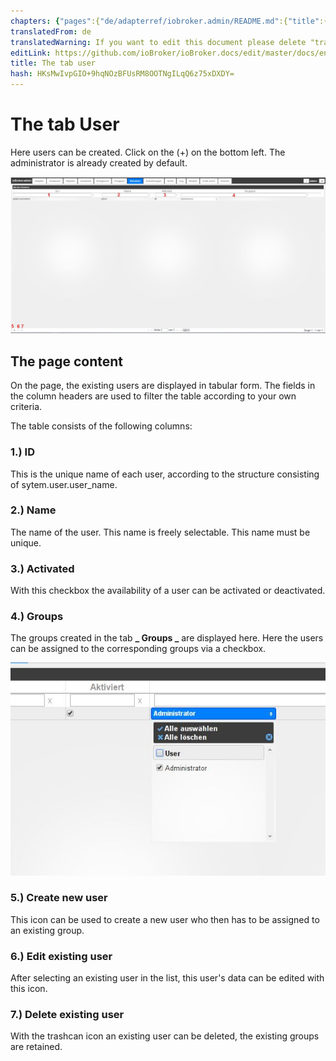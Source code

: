 ```yaml
---
chapters: {"pages":{"de/adapterref/iobroker.admin/README.md":{"title":{"de":"no title"},"content":"de/adapterref/iobroker.admin/README.md"},"de/adapterref/iobroker.admin/admin/tab-adapters.md":{"title":{"de":"Der Reiter Adapter"},"content":"de/adapterref/iobroker.admin/admin/tab-adapters.md"},"de/adapterref/iobroker.admin/admin/tab-instances.md":{"title":{"de":"Der Reiter Instanzen"},"content":"de/adapterref/iobroker.admin/admin/tab-instances.md"},"de/adapterref/iobroker.admin/admin/tab-objects.md":{"title":{"de":"Der Reiter Objekte"},"content":"de/adapterref/iobroker.admin/admin/tab-objects.md"},"de/adapterref/iobroker.admin/admin/tab-states.md":{"title":{"de":"Der Reiter Zustände"},"content":"de/adapterref/iobroker.admin/admin/tab-states.md"},"de/adapterref/iobroker.admin/admin/tab-groups.md":{"title":{"de":"Der Reiter Gruppen"},"content":"de/adapterref/iobroker.admin/admin/tab-groups.md"},"de/adapterref/iobroker.admin/admin/tab-users.md":{"title":{"de":"Der Reiter Benutzer"},"content":"de/adapterref/iobroker.admin/admin/tab-users.md"},"de/adapterref/iobroker.admin/admin/tab-events.md":{"title":{"de":"Der Reiter Ereignisse"},"content":"de/adapterref/iobroker.admin/admin/tab-events.md"},"de/adapterref/iobroker.admin/admin/tab-hosts.md":{"title":{"de":"Der Reiter Hosts"},"content":"de/adapterref/iobroker.admin/admin/tab-hosts.md"},"de/adapterref/iobroker.admin/admin/tab-enums.md":{"title":{"de":"Der Reiter Aufzählungen"},"content":"de/adapterref/iobroker.admin/admin/tab-enums.md"},"de/adapterref/iobroker.admin/admin/tab-log.md":{"title":{"de":"Der Reiter Log"},"content":"de/adapterref/iobroker.admin/admin/tab-log.md"},"de/adapterref/iobroker.admin/admin/tab-system.md":{"title":{"de":"Die Systemeinstellungen"},"content":"de/adapterref/iobroker.admin/admin/tab-system.md"}}}
translatedFrom: de
translatedWarning: If you want to edit this document please delete "translatedFrom" field, elsewise this document will be translated automatically again
editLink: https://github.com/ioBroker/ioBroker.docs/edit/master/docs/en/adapterref/iobroker.admin/tab-users.md
title: The tab user
hash: HKsMwIvpGIO+9hqNOzBFUsRM8OOTNgILqQ6z75xDXDY=
---
```

# The tab User
Here users can be created. Click on the (+) on the bottom left. The administrator is already created by default.

![iobroker_adapter_admin_user_01](../../../de/adapterref/iobroker.admin/img/tab-user_01-1.jpg)

## The page content
On the page, the existing users are displayed in tabular form. The fields in the column headers are used to filter the table according to your own criteria.

The table consists of the following columns:

### **1.) ID**
This is the unique name of each user, according to the structure consisting of sytem.user.user_name.

### **2.) Name**
The name of the user. This name is freely selectable. This name must be unique.

### **3.) Activated**
With this checkbox the availability of a user can be activated or deactivated.

### **4.) Groups**
The groups created in the tab **_ Groups _** are displayed here. Here the users can be assigned to the corresponding groups via a checkbox.

![iobroker_adapter_admin_user_groups](../../../de/adapterref/iobroker.admin/img/tab-user_Groups.jpg)

### **5.) Create new user**
This icon can be used to create a new user who then has to be assigned to an existing group.

### **6.) Edit existing user**
After selecting an existing user in the list, this user's data can be edited with this icon.

### **7.) Delete existing user**
With the trashcan icon an existing user can be deleted, the existing groups are retained.